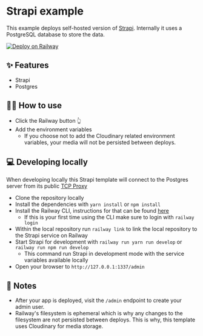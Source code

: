 # Strapi example

This example deploys self-hosted version of [Strapi](https://strapi.io/). Internally it uses a PostgreSQL database to store the data.

[![Deploy on Railway](https://railway.app/button.svg)](https://railway.app/new/template/strapi?referralCode=milo)

## ✨ Features

- Strapi
- Postgres

## 💁‍♀️ How to use

- Click the Railway button 👆
- Add the environment variables
  - If you choose not to add the Cloudinary related environment variables, your media will not be persisted between deploys.

## 💻 Developing locally

When developing locally this Strapi template will connect to the Postgres server from its public [TCP Proxy](https://docs.railway.app/deploy/exposing-your-app#tcp-proxying)

- Clone the repository locally
- Install the dependencies with `yarn install` or `npm install`
- Install the Railway CLI, instructions for that can be found [here](https://docs.railway.app/develop/cli#installation)
  - If this is your first time using the CLI make sure to login with `railway login`
- Within the local repository run `railway link` to link the local repository to the Strapi service on Railway
- Start Strapi for development with `railway run yarn run develop` or `railway run npm run develop`
  - This command run Strapi in development mode with the service variables available locally
- Open your browser to `http://127.0.0.1:1337/admin`

## 📝 Notes

- After your app is deployed, visit the `/admin` endpoint to create your admin user.
- Railway's filesystem is ephemeral which is why any changes to the filesystem are not persisted between deploys. This is why, this template uses Cloudinary for media storage.
